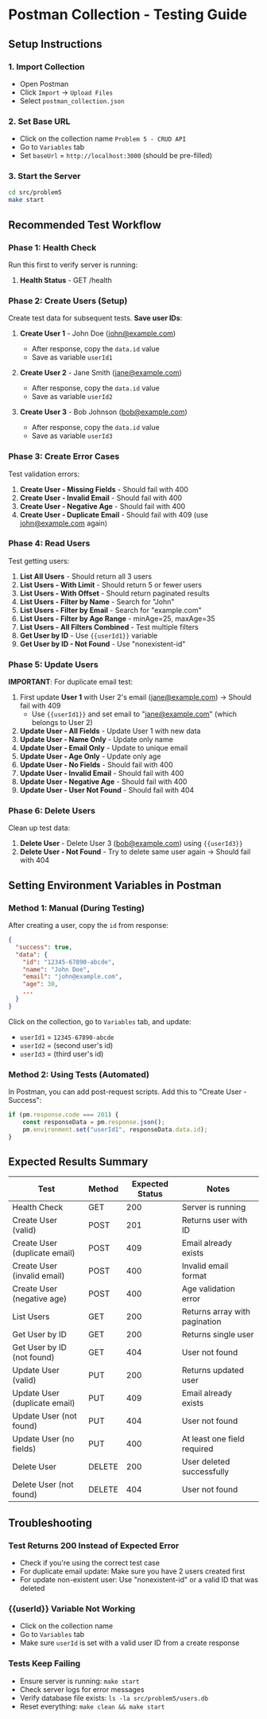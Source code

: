 # Postman Collection - Testing Guide

## Setup Instructions

### 1. Import Collection
- Open Postman
- Click `Import` → `Upload Files`
- Select `postman_collection.json`

### 2. Set Base URL
- Click on the collection name `Problem 5 - CRUD API`
- Go to `Variables` tab
- Set `baseUrl` = `http://localhost:3000` (should be pre-filled)

### 3. Start the Server
```bash
cd src/problem5
make start
```

## Recommended Test Workflow

### Phase 1: Health Check
Run this first to verify server is running:
1. **Health Status** - GET /health

### Phase 2: Create Users (Setup)
Create test data for subsequent tests. **Save user IDs**:
1. **Create User 1** - John Doe (john@example.com)
   - After response, copy the `data.id` value
   - Save as variable `userId1`

2. **Create User 2** - Jane Smith (jane@example.com)
   - After response, copy the `data.id` value
   - Save as variable `userId2`

3. **Create User 3** - Bob Johnson (bob@example.com)
   - After response, copy the `data.id` value
   - Save as variable `userId3`

### Phase 3: Create Error Cases
Test validation errors:
1. **Create User - Missing Fields** - Should fail with 400
2. **Create User - Invalid Email** - Should fail with 400
3. **Create User - Negative Age** - Should fail with 400
4. **Create User - Duplicate Email** - Should fail with 409 (use john@example.com again)

### Phase 4: Read Users
Test getting users:
1. **List All Users** - Should return all 3 users
2. **List Users - With Limit** - Should return 5 or fewer users
3. **List Users - With Offset** - Should return paginated results
4. **List Users - Filter by Name** - Search for "John"
5. **List Users - Filter by Email** - Search for "example.com"
6. **List Users - Filter by Age Range** - minAge=25, maxAge=35
7. **List Users - All Filters Combined** - Test multiple filters
8. **Get User by ID** - Use `{{userId1}}` variable
9. **Get User by ID - Not Found** - Use "nonexistent-id"

### Phase 5: Update Users
**IMPORTANT**: For duplicate email test:
1. First update **User 1** with User 2's email (jane@example.com) → Should fail with 409
   - Use `{{userId1}}` and set email to "jane@example.com" (which belongs to User 2)
2. **Update User - All Fields** - Update User 1 with new data
3. **Update User - Name Only** - Update only name
4. **Update User - Email Only** - Update to unique email
5. **Update User - Age Only** - Update only age
6. **Update User - No Fields** - Should fail with 400
7. **Update User - Invalid Email** - Should fail with 400
8. **Update User - Negative Age** - Should fail with 400
9. **Update User - User Not Found** - Should fail with 404

### Phase 6: Delete Users
Clean up test data:
1. **Delete User** - Delete User 3 (bob@example.com) using `{{userId3}}`
2. **Delete User - Not Found** - Try to delete same user again → Should fail with 404

## Setting Environment Variables in Postman

### Method 1: Manual (During Testing)
After creating a user, copy the `id` from response:
```json
{
  "success": true,
  "data": {
    "id": "12345-67890-abcde",
    "name": "John Doe",
    "email": "john@example.com",
    "age": 30,
    ...
  }
}
```

Click on the collection, go to `Variables` tab, and update:
- `userId1` = `12345-67890-abcde`
- `userId2` = (second user's id)
- `userId3` = (third user's id)

### Method 2: Using Tests (Automated)
In Postman, you can add post-request scripts. Add this to "Create User - Success":

```javascript
if (pm.response.code === 201) {
    const responseData = pm.response.json();
    pm.environment.set("userId1", responseData.data.id);
}
```

## Expected Results Summary

| Test | Method | Expected Status | Notes |
|------|--------|-----------------|-------|
| Health Check | GET | 200 | Server is running |
| Create User (valid) | POST | 201 | Returns user with ID |
| Create User (duplicate email) | POST | 409 | Email already exists |
| Create User (invalid email) | POST | 400 | Invalid email format |
| Create User (negative age) | POST | 400 | Age validation error |
| List Users | GET | 200 | Returns array with pagination |
| Get User by ID | GET | 200 | Returns single user |
| Get User by ID (not found) | GET | 404 | User not found |
| Update User (valid) | PUT | 200 | Returns updated user |
| Update User (duplicate email) | PUT | 409 | Email already exists |
| Update User (not found) | PUT | 404 | User not found |
| Update User (no fields) | PUT | 400 | At least one field required |
| Delete User | DELETE | 200 | User deleted successfully |
| Delete User (not found) | DELETE | 404 | User not found |

## Troubleshooting

### Test Returns 200 Instead of Expected Error
- Check if you're using the correct test case
- For duplicate email update: Make sure you have 2 users created first
- For update non-existent user: Use "nonexistent-id" or a valid ID that was deleted

### {{userId}} Variable Not Working
- Click on the collection name
- Go to `Variables` tab
- Make sure `userId` is set with a valid user ID from a create response

### Tests Keep Failing
- Ensure server is running: `make start`
- Check server logs for error messages
- Verify database file exists: `ls -la src/problem5/users.db`
- Reset everything: `make clean && make start`
